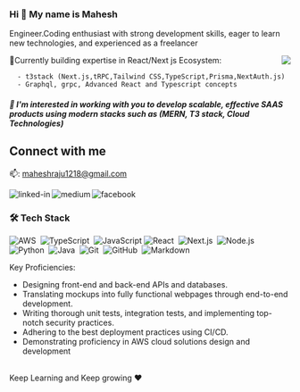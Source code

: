 
### Hi 👋 My name is <b> Mahesh </b>

Engineer.Coding enthusiast with strong development skills, eager to learn new technologies, and experienced as a freelancer

<img align="right" src="https://github-readme-stats.vercel.app/api/top-langs/?username=gmaheshraju&layout=donut" />

<!-- [![Mahesh's GitHub stats](https://github-readme-stats.vercel.app/api?username=gmaheshraju)](https://github.com/gmaheshraju/github-readme-stats) -->
<!-- 
1. 🔭 Currently engaged in various backend and frontend projects utilizing a wide range of technologies such as React, Node.js, AWS, Java, Serverless, JavaScript, Spring Boot, and Microservices architecture. My focus lies in developing enterprise applications that run seamlessly on multi-cloud platforms.
2. 🌱 As an individual contributor, I possess comprehensive expertise in all aspects of the software development lifecycle, including design, development, deployment, delivery, upgrades, and automation.
-->
   🌱Currently building expertise in React/Next js Ecosystem:
   
      - t3stack (Next.js,tRPC,Tailwind CSS,TypeScript,Prisma,NextAuth.js)
      - Graphql, grpc, Advanced React and Typescript concepts

##### 👯 I'm interested in working with you to develop scalable, effective SAAS products using modern stacks such as (MERN, T3 stack, Cloud Technologies)

## Connect with me

  📫: maheshraju1218@gmail.com<br/> 


[<img align="left" alt="linked-in" src="https://img.shields.io/badge/linkedin-%230077B5.svg?&style=for-the-badge&logo=linkedin&logoColor=white" />](https://www.linkedin.com/in/gmaheshraju)
[<img align="left" alt="medium" src="https://img.shields.io/badge/medium-%2312100E.svg?&style=for-the-badge&logo=medium&logoColor=white" />](https://maheshguntumadugu.medium.com/)
[<img align="left" alt="facebook" src="https://img.shields.io/badge/facebook-%231877F2.svg?&style=for-the-badge&logo=facebook&logoColor=white" />](https://www.facebook.com/mahesh1218/)

<br>


### 🛠 Tech Stack
![AWS](https://img.shields.io/badge/Amazon_AWS-232F3E?style=flat&logo=amazon-aws&logoColor=white)&nbsp;
![TypeScript](https://img.shields.io/badge/-TypeScript-05122A?style=flat&logo=typescript)&nbsp;
![JavaScript](https://img.shields.io/badge/-JavaScript-05122A?style=flat&logo=javascript)
![React](https://img.shields.io/badge/-ReactJs-61DAFB?logo=react&style=flat&color=black)&nbsp;
![Next.js](https://img.shields.io/badge/next.js-000000?style=flat&logo=nextdotjs&logoColor=white)&nbsp;
![Node.js](https://img.shields.io/badge/-Node.js-05122A?style=flat&logo=node.js)&nbsp;
![Python](https://img.shields.io/badge/Python-3776AB?style=flat&logo=python&logoColor=black)&nbsp;
![Java](https://img.shields.io/badge/Java-ED8B00?style=flat&logo=openjdk&logoColor=black)&nbsp;
![Git](https://img.shields.io/badge/-Git-05122A?style=flat&logo=git)&nbsp;
![GitHub](https://img.shields.io/badge/-GitHub-05122A?style=flat&logo=github)&nbsp;
![Markdown](https://img.shields.io/badge/-Markdown-05122A?style=flat&logo=markdown)
 

Key Proficiencies:
<ul>
<li>Designing front-end and back-end APIs and databases.</li>
<li>Translating mockups into fully functional webpages through end-to-end development.</li>
<li>Writing thorough unit tests, integration tests, and implementing top-notch security practices.</li>
<li>Adhering to the best deployment practices using CI/CD.</li>
<li>Demonstrating proficiency in AWS cloud solutions design and development</li>
</ul>


<br>
  Keep Learning and Keep growing ❤
<br />

<br>



